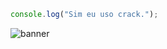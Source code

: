 ```js
console.log("Sim eu uso crack.");
```
![banner](https://github.com/Niximkk/Niximkk/assets/85513545/f341d119-f288-4f73-a499-63ec67826a73)
